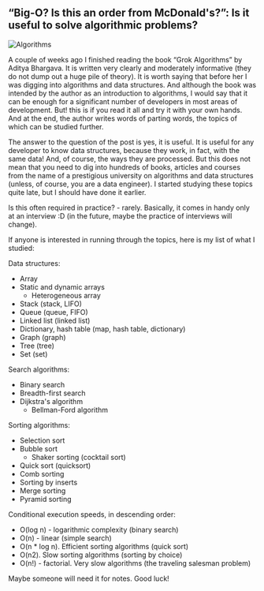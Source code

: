 ## “Big-O? Is this an order from McDonald's?”: Is it useful to solve algorithmic problems?

![Algorithms](https://user-images.githubusercontent.com/81878781/180293364-f17cc641-459b-42d2-8ffc-e77fd7a1f7d1.png)

A couple of weeks ago I finished reading the book “Grok Algorithms” by Aditya Bhargava. It is written very clearly and moderately informative (they do not dump out a huge pile of theory). It is worth saying that before her I was digging into algorithms and data structures. And although the book was intended by the author as an introduction to algorithms, I would say that it can be enough for a significant number of developers in most areas of development. But! this is if you read it all and try it with your own hands. And at the end, the author writes words of parting words, the topics of which can be studied further.

The answer to the question of the post is yes, it is useful. It is useful for any developer to know data structures, because they work, in fact, with the same data! And, of course, the ways they are processed. But this does not mean that you need to dig into hundreds of books, articles and courses from the name of a prestigious university on algorithms and data structures (unless, of course, you are a data engineer).
I started studying these topics quite late, but I should have done it earlier.

Is this often required in practice? - rarely. Basically, it comes in handy only at an interview :D (in the future, maybe the practice of interviews will change).

If anyone is interested in running through the topics, here is my list of what I studied:

Data structures:
- Array
- Static and dynamic arrays
    - Heterogeneous array
- Stack (stack, LIFO)
- Queue (queue, FIFO)
- Linked list (linked list)
- Dictionary, hash table (map, hash table, dictionary)
- Graph (graph)
- Tree (tree)
- Set (set)

Search algorithms:
- Binary search
- Breadth-first search
- Dijkstra's algorithm
    - Bellman-Ford algorithm

Sorting algorithms:
- Selection sort
- Bubble sort
    - Shaker sorting (cocktail sort)
- Quick sort (quicksort)
- Comb sorting
- Sorting by inserts
- Merge sorting
- Pyramid sorting

Conditional execution speeds, in descending order:
- O(log n) - logarithmic complexity (binary search)
- O(n) - linear (simple search)
- O(n * log n). Efficient sorting algorithms (quick sort)
- O(n2). Slow sorting algorithms (sorting by choice)
- O(n!) - factorial. Very slow algorithms (the traveling salesman problem)

Maybe someone will need it for notes.
Good luck!
